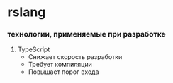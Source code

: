 # rslang
### технологии, применяемые при разработке
1. TypeScript
    + Снижает скорость разработки
    - Требует компиляции
    - Повышает порог входа
